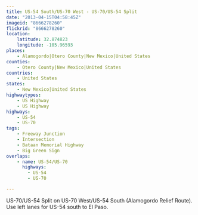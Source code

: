 ```yaml
---
title: US-54 South/US-70 West - US-70/US-54 Split
date: "2013-04-15T04:58:45Z"
imageid: "8666278260"
flickrid: "8666278260"
location:
    latitude: 32.874823
    longitude: -105.96593
places:
    - Alamogordo|Otero County|New Mexico|United States
counties:
    - Otero County|New Mexico|United States
countries:
    - United States
states:
    - New Mexico|United States
highwaytypes:
    - US Highway
    - US Highway
highways:
    - US-54
    - US-70
tags:
    - Freeway Junction
    - Intersection
    - Bataan Memorial Highway
    - Big Green Sign
overlaps:
    - name: US-54/US-70
      highways:
        - US-54
        - US-70

---
```

US-70/US-54 Split on US-70 West/US-54 South (Alamogordo Relief Route).  Use left lanes for US-54 south to El Paso.